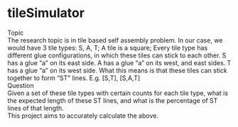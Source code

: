 # tileSimulator
Topic <br />
  The research topic is in tile based self assembly problem. In our case, we would have 3 tile types: S, A, T; A tile is a square; Every tile type has different glue configurations, in which these tiles can stick to each other. S has a glue “a” on its east side. A has a glue “a” on its west, and east sides. T has a glue “a” on its west side. What this means is that these tiles can stick together to form “ST” lines. E.g. [S,T], [S,A,T] <br />
Question <br />
  Given a set of these tile types with certain counts for each tile type, what is the expected length of these ST lines, and what is the percentage of ST lines of that length. <br />
This project aims to accurately calculate the above.
